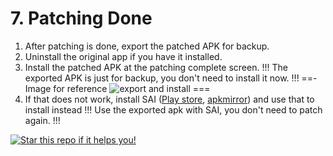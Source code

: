 # 7. Patching Done

1. After patching is done, export the patched APK for backup.
2. Uninstall the original app if you have it installed.
3. Install the patched APK at the patching complete screen.
!!!
The exported APK is just for backup, you don't need to install it now.
!!!
==- Image for reference
![export and install](https://github.com/SodaWithoutSparkles/ReVanced-troubleshooting-guide/blob/main/screenshots/150-export_install.jpg?raw=true)
===
4. If that does not work, install SAI ([Play store](https://play.google.com/store/apps/details?id=com.aefyr.sai), [apkmirror](https://www.apkmirror.com/apk/polychromaticfox/split-apks-installer-sai/)) and use that to install instead
!!!
Use the exported apk with SAI, you don't need to patch again.
!!!

[![Star this repo if it helps you!](https://img.shields.io/github/stars/SodaWithoutSparkles/revanced-troubleshooting-guide?style=for-the-badge&logo=github)](https://github.com/SodaWithoutSparkles/revanced-troubleshooting-guide)
